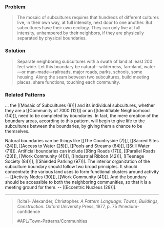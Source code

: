 ### Problem
>The mosaic of subcultures requires that hundreds of different cultures live, in their own way, at full intensity, next door to one another. But subcultures have their own ecology. They can only live at full intensity, unhampered by their neighbors, if they are physically separated by physical boundaries.

### Solution
>Separate neighboring subcultures with a swath of land at least 200 feet wide. Let this boundary be natural—wilderness, farmland, water—or man-made—railroads, major roads, parks, schools, some housing. Along the seam between two subcultures, build meeting places, share functions, touching each community.

### Related Patterns
... the [[Mosaic of Subcultures (8)]] and its individual subcultures, whether they are a [[Community of 7000 (12)]] or an [[Identifiable Neighborhood (14)]], need to be completed by boundaries. In fact, the mere creation of the boundary areas, according to this pattern, will begin to give life to the subcultures between the boundaries, by giving them a chance to be themselves.

Natural boundaries can be things like [[The Countryside (7)]], [[Sacred Sites (24)]], [[Access to Water (25)]], [[Pools and Streams (64)]], [[Still Water (71)]]. Artificial boundaries can include [[Ring Roads (17)]], [[Parallel Roads (23)]], [[Work Community (41)]], [[Industrial Ribbon (42)]], [[Teenage Society (84)]], [[Shielded Parking (97)]]. The interior organization of the subculture boundary should follow two broad principles. It should concentrate the various land uses to form functional clusters around activity -- [[Activity Nodes (30)]], [[Work Community (41)]]. And the boundary should be accessible to both the neighboring communities, so that it is a meeting ground for them. -- [[Eccentric Nucleus (28)]].

---

> [!cite]- Alexander, Christopher. _A Pattern Language: Towns, Buildings, Construction_. Oxford University Press, 1977, p. 75
> #medium-confidence
>
> #APL/Town-Patterns/Communities

